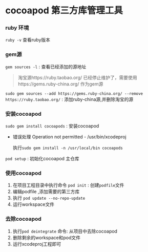# cocoapod 第三方库管理工具


### ruby 环境
`ruby -v`  查看ruby版本

### gem源
`gem sources -l` : 查看已经添加的源地址

> 淘宝源https://ruby.taobao.org/ 已经停止维护了，需要使用https://gems.ruby-china.org/ 作为gem源

`sudo gem sources --add https://gems.ruby-china.org/ --remove https://ruby.taobao.org/` : 添加ruby-china源,并删除淘宝的源

### 安装cocoapod
`sudo gem install cocoapods` : 安装cocoapod

* 错误处理 Operation not permitted - /usr/bin/xcodeproj

    执行`sudo gem install -n /usr/local/bin cocoapods`


`pod setup` : 初始化cocoapod 主仓库


### 使用cocoapod
1. 在项目工程目录中执行命令
`pod init` : 创建`podfile`文件
2. 编辑podfile ,添加需要的第三方库
3. 执行 `pod update --no-repo-update` 
4. 运行workspace文件


### 去除cocoapod

1. 执行`pod deintegrate` 命令: 从项目中去除cocoapod
2. 删除剩余的workspace和pod文件
3. 运行xcodeproj工程即可
